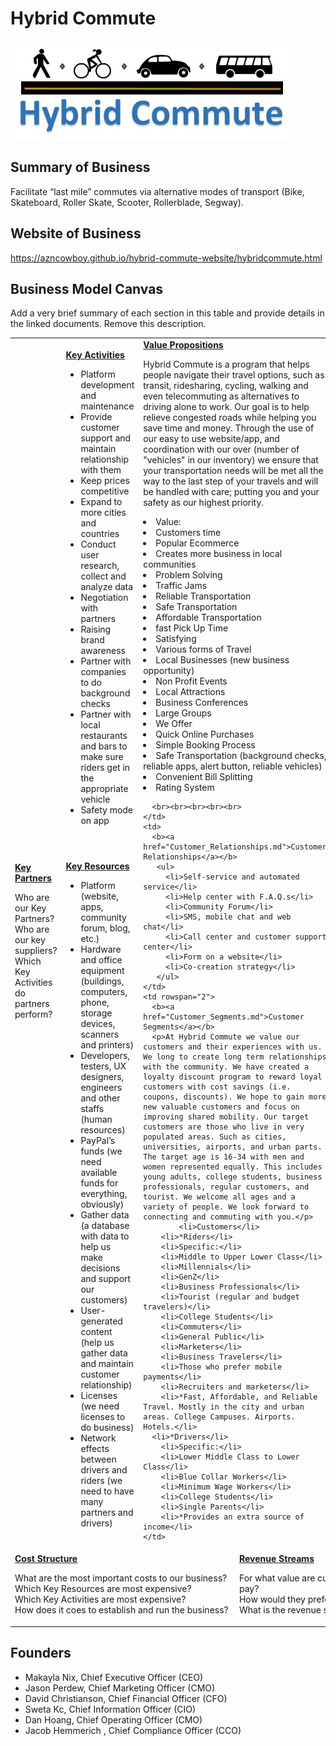 # Hybrid Commute
![Alt text](hybridcommute.jpg?raw=true "Hybrid Commute")

## Summary of Business
Facilitate “last mile” commutes via alternative modes of transport (Bike, Skateboard, Roller Skate, Scooter, Rollerblade, Segway).

## Website of Business
https://azncowboy.github.io/hybrid-commute-website/hybridcommute.html

## Business Model Canvas
Add a very brief summary of each section in this table and provide details in the linked documents. Remove this description.

<table>
  <tr>
    <td rowspan="2">
      <b><a href="Key_Partners.md">Key Partners</a></b>
      <p>Who are our Key Partners?<br>
      Who are our key suppliers?<br>
      Which Key Activities do partners perform?</p>
    </td>
    <td>
      <b><a href="Key_Activities.md">Key Activities</a></b>
      <ul>
        <li>Platform development and maintenance</li>
        <li>Provide customer support and maintain relationship with them</li>
        <li>Keep prices competitive</li>
        <li>Expand to more cities and countries</li>
        <li>Conduct user research, collect and analyze data</li>
        <li>Negotiation with partners</li>
        <li>Raising brand awareness</li>
        <li>Partner with companies to do background checks</li>
        <li>Partner with local restaurants and bars to make sure riders get in the appropriate vehicle</li>
        <li>Safety mode on app</li>
      </ul>
    </td>
    <td rowspan="2" colspan="2">
      <b><a href="Value_Propositions.md">Value Propositions</a></b>
      <p>Hybrid Commute is a program that helps people navigate their travel options, such as transit, ridesharing, cycling, walking and even telecommuting as alternatives to driving alone to work. Our goal is to help relieve congested roads while helping you save time and money. Through the use of our easy to use website/app, and coordination with our over (number of "vehicles" in our inventory) we ensure that your transportation needs will be met all the way to the last step of your travels and will be handled with care; putting you and your safety as our highest priority.</p>
      <li>Value:</li>
        <li>Customers time</li>
        <li>Popular Ecommerce</li>
        <li>Creates more business in local communities</li>
      <li>Problem Solving</li>
        <li>Traffic Jams</li>
        <li>Reliable Transportation</li>
        <li>Safe Transportation</li>
        <li>Affordable Transportation</li>
        <li>fast Pick Up Time</li>
      <li>Satisfying</li>
        <li>Various forms of Travel</li>
        <li>Local Businesses (new business opportunity)</li>
        <li>Non Profit Events</li>
        <li>Local Attractions</li>
        <li>Business Conferences</li>
        <li>Large Groups</li>
      <li>We Offer</li>
        <li>Quick Online Purchases</li>
        <li>Simple Booking Process</li>
        <li>Safe Transportation (background checks, reliable apps, alert button, reliable vehicles)</li>
        <li>Convenient Bill Splitting</li>
        <li>Rating System</li>
      
      <br><br><br><br><br>
    </td>
    <td>
      <b><a href="Customer_Relationships.md">Customer Relationships</a></b>
       <ul>
         <li>Self-service and automated service</li>
         <li>Help center with F.A.Q.s</li>
         <li>Community Forum</li>
         <li>SMS, mobile chat and web chat</li>
         <li>Call center and customer support center</li>
         <li>Form on a website</li>
         <li>Co-creation strategy</li>
       </ul> 
    </td>
    <td rowspan="2">
      <b><a href="Customer_Segments.md">Customer Segments</a></b>
      <p>At Hybrid Commute we value our customers and their experiences with us. We long to create long term relationships with the community. We have created a loyalty discount program to reward loyal customers with cost savings (i.e. coupons, discounts). We hope to gain more new valuable customers and focus on improving shared mobility. Our target customers are those who live in very populated areas. Such as cities, universities, airports, and urban parts. The target age is 16-34 with men and women represented equally. This includes young adults, college students, business professionals, regular customers, and tourist. We welcome all ages and a variety of people. We look forward to connecting and commuting with you.</p>
            <li>Customers</li>
        <li>*Riders</li>
        <li>Specific:</li>
        <li>Middle to Upper Lower Class</li>
        <li>Millennials</li>
        <li>GenZ</li>
        <li>Business Professionals</li>
        <li>Tourist (regular and budget travelers)</li>
        <li>College Students</li>
        <li>Commuters</li>
        <li>General Public</li>
        <li>Marketers</li>
        <li>Business Travelers</li>
        <li>Those who prefer mobile payments</li>
        <li>Recruiters and marketers</li>
        <li>*Fast, Affordable, and Reliable Travel. Mostly in the city and urban areas. College Campuses. Airports. Hotels.</li>
      <li>*Drivers</li>
        <li>Specific:</li>
        <li>Lower Middle Class to Lower Class</li>
        <li>Blue Collar Workers</li>
        <li>Minimum Wage Workers</li>
        <li>College Students</li>
        <li>Single Parents</li>
        <li>*Provides an extra source of income</li>
    </td>
  </tr>
  <tr>
    <td>
      <b><a href="Key_Resources.md">Key Resources</a></b>
      <ul>
        <li>Platform (website, apps, community forum, blog, etc.)</li>
        <li>Hardware and office equipment (buildings, computers, phone, storage devices, scanners and printers)</li>
        <li>Developers, testers, UX designers, engineers and other staffs (human resources)</li>
        <li>PayPal’s funds (we need available funds for everything, obviously)</li>
        <li>Gather data (a database with data to help us make decisions and support our customers)</li>
        <li>User-generated content (help us gather data and maintain customer relationship)</li>
        <li>Licenses (we need licenses to do business)</li>
        <li>Network effects between drivers and riders (we need to have many partners and drivers)</li>
      </ul>
    </td>
    <td>
      <b><a href="Channels.md">Channels</a></b>
      <ul>
        <li>Social networks, word of mouth (colorful kiosk, bumper stickers, reviews), family & friends, Hybrid Commute blog, email, phone, events, community presence</li>
        <li>Advertising – local newspaper, Google, Facebook, Instagram, and Twitter</li>
        <li>Freemium option (try out option)</li>
        <li>Sponsor events (Donate Life, MADD)</li>
        <li>Travel bloggers (Safe, cheap, convenient)</li>
        <li>App Store (reviews)</li>
        <li>Google Play</li>
        <li>Web version with limited functionality</li>
        <li>Physical debit card</li>
        <li>Partnerships (companies and non profits that promote safe travel, streaming companies)</li>
      </ul>   
    </td>
  </tr>
  <tr>
    <td colspan="3">
      <b><a href="Financial_Plan.md">Cost Structure</a></b>
      <p>What are the most important costs to our business?<br>
      Which Key Resources are most expensive?<br>
      Which Key Activities are most expensive?<br>
      How does it coes to establish and run the business?</p>
    </td>
    <td colspan="3">
      <b><a href="Financial_Plan.md">Revenue Streams</a></b>
      <p>For what value are customers willing to pay? <br>
      How would they prefer to pay? <br>
      What is the revenue structure?</p>
    </td>
  </tr>
</table>

## Founders
<!-- Team members -->
* Makayla Nix, Chief Executive Officer (CEO)
* Jason Perdew, Chief Marketing Officer (CMO)
* David Christianson, Chief Financial Officer (CFO)
* Sweta Kc, Chief Information Officer (CIO)
* Dan Hoang, Chief Operating Officer (CMO)
* Jacob Hemmerich , Chief Compliance Officer (CCO)
